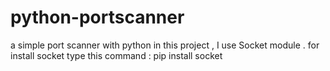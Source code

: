 # python-portscanner
a simple port scanner with python
in this project , I use Socket module .
for install socket type this command : pip install socket
